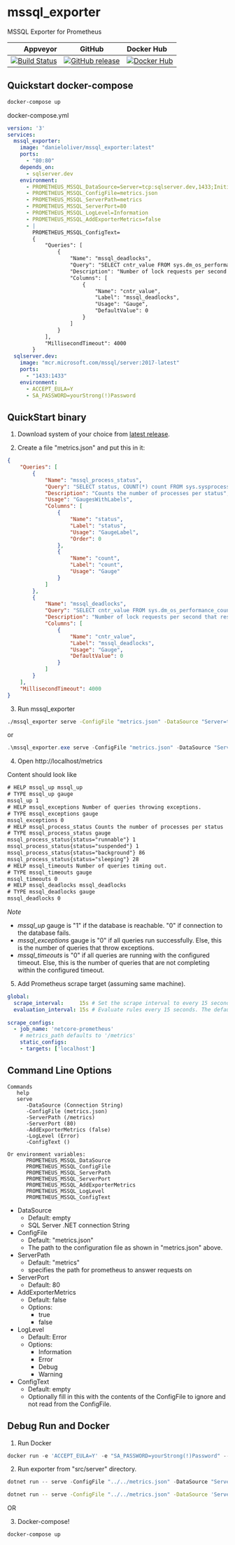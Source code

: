 # mssql_exporter

MSSQL Exporter for Prometheus


| Appveyor | GitHub | Docker Hub |
|---:|:---:|:---|
| [![Build Status](https://dev.azure.com/mssqlexporter/mssql_exporter/_apis/build/status/DanielOliver.mssql_exporter?branchName=master)](https://dev.azure.com/mssqlexporter/mssql_exporter/_build/latest?definitionId=1&branchName=master) | [![GitHub release](https://img.shields.io/github/release/DanielOliver/mssql_exporter.svg)](https://github.com/DanielOliver/mssql_exporter/releases/latest) | [![Docker Hub](https://img.shields.io/docker/cloud/build/danieloliver/mssql_exporter)](https://hub.docker.com/r/danieloliver/mssql_exporter)

## Quickstart docker-compose

```powershell
docker-compose up
```

docker-compose.yml

```yml
version: '3'
services:
  mssql_exporter:
    image: "danieloliver/mssql_exporter:latest"
    ports:
      - "80:80"
    depends_on: 
      - sqlserver.dev
    environment:
      - PROMETHEUS_MSSQL_DataSource=Server=tcp:sqlserver.dev,1433;Initial Catalog=master;Persist Security Info=False;User ID=sa;Password=yourStrong(!)Password;MultipleActiveResultSets=False;Encrypt=False;TrustServerCertificate=True;Connection Timeout=10;
      - PROMETHEUS_MSSQL_ConfigFile=metrics.json
      - PROMETHEUS_MSSQL_ServerPath=metrics
      - PROMETHEUS_MSSQL_ServerPort=80
      - PROMETHEUS_MSSQL_LogLevel=Information
      - PROMETHEUS_MSSQL_AddExporterMetrics=false
      - |
        PROMETHEUS_MSSQL_ConfigText=
        {
            "Queries": [
                {
                    "Name": "mssql_deadlocks",
                    "Query": "SELECT cntr_value FROM sys.dm_os_performance_counters where counter_name = 'Number of Deadlocks/sec' AND instance_name = '_Total'",
                    "Description": "Number of lock requests per second that resulted in a deadlock since last restart",
                    "Columns": [
                        {
                            "Name": "cntr_value",
                            "Label": "mssql_deadlocks",
                            "Usage": "Gauge",
                            "DefaultValue": 0
                        }
                    ]
                }
            ],
            "MillisecondTimeout": 4000
        }
  sqlserver.dev:
    image: "mcr.microsoft.com/mssql/server:2017-latest"
    ports:
      - "1433:1433"
    environment:
      - ACCEPT_EULA=Y
      - SA_PASSWORD=yourStrong(!)Password
```

## QuickStart binary

1. Download system of your choice from [latest release](https://github.com/DanielOliver/mssql_exporter/releases/latest).

2. Create a file "metrics.json" and  put this in it:

```json
{
    "Queries": [
        {
            "Name": "mssql_process_status",
            "Query": "SELECT status, COUNT(*) count FROM sys.sysprocesses GROUP BY status",
            "Description": "Counts the number of processes per status",
            "Usage": "GaugesWithLabels",
            "Columns": [
                {
                    "Name": "status",
                    "Label": "status",
                    "Usage": "GaugeLabel",
                    "Order": 0
                },
                {
                    "Name": "count",
                    "Label": "count",
                    "Usage": "Gauge"
                }
            ]
        },
        {
            "Name": "mssql_deadlocks",
            "Query": "SELECT cntr_value FROM sys.dm_os_performance_counters where counter_name = 'Number of Deadlocks/sec' AND instance_name = '_Total'",
            "Description": "Number of lock requests per second that resulted in a deadlock since last restart",
            "Columns": [
                {
                    "Name": "cntr_value",
                    "Label": "mssql_deadlocks",
                    "Usage": "Gauge",
                    "DefaultValue": 0
                }
            ]
        }
    ],
    "MillisecondTimeout": 4000
}
```

3. Run mssql_exporter

```bash
./mssql_exporter serve -ConfigFile "metrics.json" -DataSource "Server=tcp:{ YOUR DATABASE HERE },1433;Initial Catalog={ YOUR INITIAL CATALOG HERE };Persist Security Info=False;User ID={ USER ID HERE };Password={ PASSWORD HERE };MultipleActiveResultSets=False;Encrypt=True;TrustServerCertificate=False;Connection Timeout=8;"
```

or

```powershell
.\mssql_exporter.exe serve -ConfigFile "metrics.json" -DataSource "Server=tcp:{ YOUR DATABASE HERE },1433;Initial Catalog={ YOUR INITIAL CATALOG HERE };Persist Security Info=False;User ID={ USER ID HERE };Password={ PASSWORD HERE };MultipleActiveResultSets=False;Encrypt=True;TrustServerCertificate=False;Connection Timeout=8;"
```

4. Open http://localhost/metrics

Content should look like 
```txt
# HELP mssql_up mssql_up
# TYPE mssql_up gauge
mssql_up 1
# HELP mssql_exceptions Number of queries throwing exceptions.
# TYPE mssql_exceptions gauge
mssql_exceptions 0
# HELP mssql_process_status Counts the number of processes per status
# TYPE mssql_process_status gauge
mssql_process_status{status="runnable"} 1
mssql_process_status{status="suspended"} 1
mssql_process_status{status="background"} 86
mssql_process_status{status="sleeping"} 28
# HELP mssql_timeouts Number of queries timing out.
# TYPE mssql_timeouts gauge
mssql_timeouts 0
# HELP mssql_deadlocks mssql_deadlocks
# TYPE mssql_deadlocks gauge
mssql_deadlocks 0
```

_Note_

* *mssql_up* gauge is "1" if the database is reachable. "0" if connection to the database fails.
* *mssql_exceptions* gauge is "0" if all queries run successfully. Else, this is the number of queries that throw exceptions.
* *mssql_timeouts* is "0" if all queries are running with the configured timeout. Else, this is the number of queries that are not completing within the configured timeout.

5. Add Prometheus scrape target (assuming same machine).

```yml
global:
  scrape_interval:     15s # Set the scrape interval to every 15 seconds. Default is every 1 minute.
  evaluation_interval: 15s # Evaluate rules every 15 seconds. The default is every 1 minute.
  
scrape_configs:
  - job_name: 'netcore-prometheus'
    # metrics_path defaults to '/metrics'
    static_configs:
    - targets: ['localhost']
```

## Command Line Options

```
Commands
   help
   serve
      -DataSource (Connection String)
      -ConfigFile (metrics.json)
      -ServerPath (/metrics)
      -ServerPort (80)
      -AddExporterMetrics (false)
      -LogLevel (Error)
      -ConfigText ()

Or environment variables:
      PROMETHEUS_MSSQL_DataSource
      PROMETHEUS_MSSQL_ConfigFile
      PROMETHEUS_MSSQL_ServerPath
      PROMETHEUS_MSSQL_ServerPort
      PROMETHEUS_MSSQL_AddExporterMetrics
      PROMETHEUS_MSSQL_LogLevel
      PROMETHEUS_MSSQL_ConfigText
```

* DataSource
    * Default: empty
    * SQL Server .NET connection String
* ConfigFile
    * Default: "metrics.json"
    * The path to the configuration file as shown in "metrics.json" above.
* ServerPath
    * Default: "metrics"
    * specifies the path for prometheus to answer requests on
* ServerPort
    * Default: 80
* AddExporterMetrics
    * Default: false
    * Options:
        * true
        * false
* LogLevel
    * Default: Error
    * Options:
        * Information
        * Error
        * Debug
        * Warning
* ConfigText
    * Default: empty
    * Optionally fill in this with the contents of the ConfigFile to ignore and not read from the ConfigFile.

## Debug Run and Docker

1. Run Docker

```powershell
docker run -e 'ACCEPT_EULA=Y' -e "SA_PASSWORD=yourStrong(!)Password" --net=host -p 1433:1433 -d --rm --name sqlserverdev mcr.microsoft.com/mssql/server:2017-latest
```

2. Run exporter from "src/server" directory.

```powershell
dotnet run -- serve -ConfigFile "../../metrics.json" -DataSource "Server=tcp:localhost,1433;Initial Catalog=master;Persist Security Info=False;User ID=sa;Password=yourStrong(!)Password;MultipleActiveResultSets=False;Encrypt=False;TrustServerCertificate=True;Connection Timeout=8;" -LogLevel Debug
```

```bash
dotnet run -- serve -ConfigFile "../../metrics.json" -DataSource 'Server=tcp:localhost,1433;Initial Catalog=master;Persist Security Info=False;User ID=sa;Password=yourStrong(!)Password;MultipleActiveResultSets=False;Encrypt=False;TrustServerCertificate=True;Connection Timeout=8;' -LogLevel Debug
```

OR

3. Docker-compose!

```powershell
docker-compose up
```
